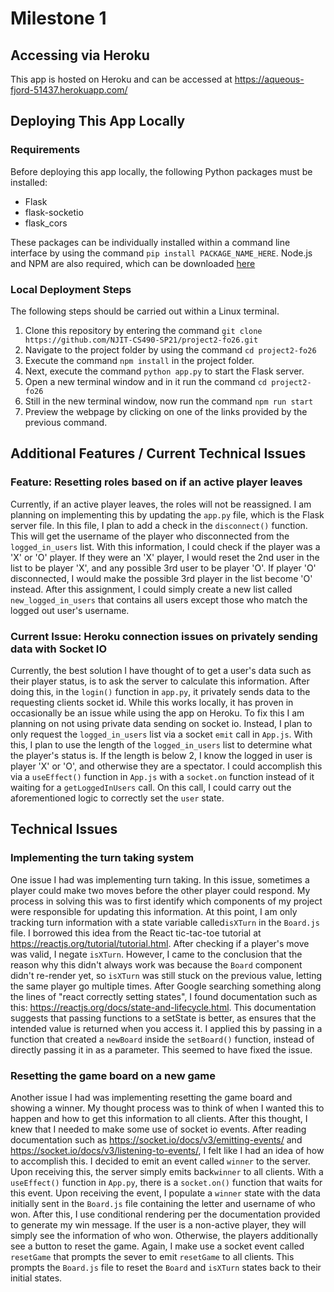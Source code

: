 # Milestone 1
## Accessing via Heroku ##
This app is hosted on Heroku and can be accessed at https://aqueous-fjord-51437.herokuapp.com/
## Deploying This App Locally
### Requirements ###
Before deploying this app locally, the following Python packages must be installed:
  * Flask
  * flask-socketio
  * flask_cors

These packages can be individually installed within a command line interface by using the command `pip install PACKAGE_NAME_HERE`.
Node.js and NPM are also required, which can be downloaded [here](https://nodejs.org/en/)
### Local Deployment Steps ###
The following steps should be carried out within a Linux terminal.
1. Clone this repository by entering the command `git clone https://github.com/NJIT-CS490-SP21/project2-fo26.git`
2. Navigate to the project folder by using the command `cd project2-fo26`
3. Execute the command `npm install` in the project folder.
4. Next, execute the command `python app.py` to start the Flask server.
5. Open a new terminal window and in it run the command `cd project2-fo26`
6. Still in the new terminal window, now run the command `npm run start`
7. Preview the webpage by clicking on one of the links provided by the previous command.
## Additional Features / Current Technical Issues ##
### Feature: Resetting roles based on if an active player leaves ###
Currently, if an active player leaves, the roles will not be reassigned. I am planning on implementing this by updating the `app.py` file, which is the Flask server file. In this file, I plan to add a check in the `disconnect()` function. This will get the username of the player who disconnected from the `logged_in_users` list. With this information, I could check if the player was a 'X' or 'O' player. If they were an 'X' player, I would reset the 2nd user in the list to be player 'X', and any possible 3rd user to be player 'O'. If player 'O' disconnected, I would make the possible 3rd player in the list become 'O' instead. After this assignment, I could simply create a new list called `new_logged_in_users` that contains all users except those who match the logged out user's username.
### Current Issue: Heroku connection issues on privately sending data with Socket IO ###
Currently, the best solution I have thought of to get a user's data such as their player status, is to ask the server to calculate this information. After doing this, in the `login()` function in `app.py`, it privately sends data to the requesting clients socket id. While this works locally, it has proven in occasionally be an issue while using the app on Heroku. To fix this I am planning on not using private data sending on socket io. Instead, I plan to only request the `logged_in_users` list via a socket `emit` call in `App.js`. With this, I plan to use the length of the `logged_in_users` list to determine what the player's status is. If the length is below 2, I know the logged in user is player 'X' or 'O', and otherwise they are a spectator. I could accomplish this via a `useEffect()` function in `App.js` with a `socket.on` function instead of it waiting for a `getLoggedInUsers` call. On this call, I could carry out the aforementioned logic to correctly set the `user` state.
## Technical Issues ##
### Implementing the turn taking system ###
One issue I had was implementing turn taking. In this issue, sometimes a player could make two moves before the other player could respond. My process in solving this was to first identify which components of my project were responsible for updating this information. At this point, I am only tracking turn information with a state variable called`isXTurn` in the `Board.js` file. I borrowed this idea from the React tic-tac-toe tutorial at https://reactjs.org/tutorial/tutorial.html. After checking if a player's move was valid, I negate `isXTurn`. However, I came to the conclusion that the reason why this didn't always work was because the `Board` component didn't re-render yet, so `isXTurn` was still stuck on the previous value, letting the same player go multiple times. After Google searching something along the lines of "react correctly setting states", I found documentation such as this: https://reactjs.org/docs/state-and-lifecycle.html. This documentation suggests that passing functions to a setState is better, as ensures that the intended value is returned when you access it. I applied this by passing in a function that created a `newBoard` inside the `setBoard()` function, instead of directly passing it in as a parameter. This seemed to have fixed the issue.
### Resetting the game board on a new game ###
Another issue I had was implementing resetting the game board and showing a winner. My thought process was to think of when I wanted this to happen and how to get this information to all clients. After this thought, I knew that I needed to make some use of socket io events. After reading documentation such as https://socket.io/docs/v3/emitting-events/ and https://socket.io/docs/v3/listening-to-events/, I felt like I had an idea of how to accomplish this. I decided to emit an event called `winner` to the server. Upon receiving this, the server simply emits back`winner` to all clients. With a `useEffect()` function in `App.py`, there is a `socket.on()` function that waits for this event. Upon receiving the event, I populate a `winner` state with the data initially sent in the `Board.js` file containing the letter and username of who won. After this, I use conditional rendering per the documentation provided to generate my win message. If the user is a non-active player, they will simply see the information of who won. Otherwise, the players additionally see a button to reset the game. Again, I make use a socket event called `resetGame` that prompts the sever to emit `resetGame` to all clients. This prompts the `Board.js` file to reset the `Board` and `isXTurn` states back to their initial states.

